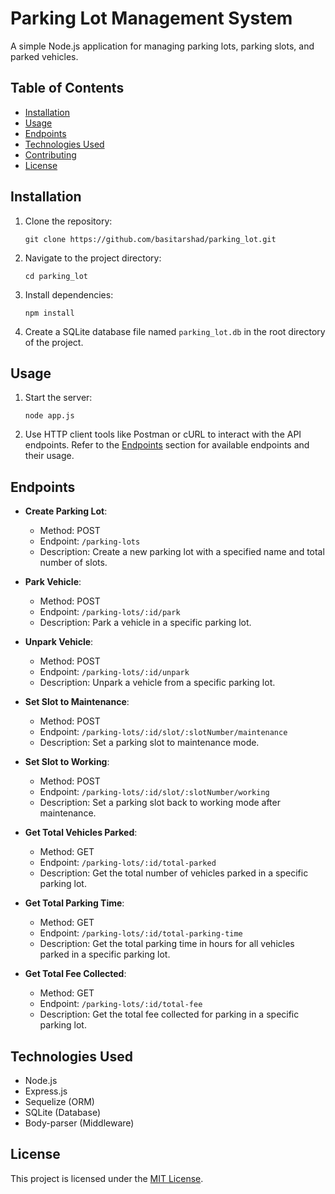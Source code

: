 
# Parking Lot Management System

A simple Node.js application for managing parking lots, parking slots, and parked vehicles.

## Table of Contents

- [Installation](#installation)
- [Usage](#usage)
- [Endpoints](#endpoints)
- [Technologies Used](#technologies-used)
- [Contributing](#contributing)
- [License](#license)

## Installation

1. Clone the repository:

   ```
   git clone https://github.com/basitarshad/parking_lot.git
   ```

2. Navigate to the project directory:

   ```
   cd parking_lot
   ```

3. Install dependencies:

   ```
   npm install
   ```

4. Create a SQLite database file named `parking_lot.db` in the root directory of the project.

## Usage

1. Start the server:

   ```
   node app.js
   ```

2. Use HTTP client tools like Postman or cURL to interact with the API endpoints. Refer to the [Endpoints](#endpoints) section for available endpoints and their usage.

## Endpoints

- **Create Parking Lot**:
  - Method: POST
  - Endpoint: `/parking-lots`
  - Description: Create a new parking lot with a specified name and total number of slots.

- **Park Vehicle**:
  - Method: POST
  - Endpoint: `/parking-lots/:id/park`
  - Description: Park a vehicle in a specific parking lot.

- **Unpark Vehicle**:
  - Method: POST
  - Endpoint: `/parking-lots/:id/unpark`
  - Description: Unpark a vehicle from a specific parking lot.

- **Set Slot to Maintenance**:
  - Method: POST
  - Endpoint: `/parking-lots/:id/slot/:slotNumber/maintenance`
  - Description: Set a parking slot to maintenance mode.

- **Set Slot to Working**:
  - Method: POST
  - Endpoint: `/parking-lots/:id/slot/:slotNumber/working`
  - Description: Set a parking slot back to working mode after maintenance.

- **Get Total Vehicles Parked**:
  - Method: GET
  - Endpoint: `/parking-lots/:id/total-parked`
  - Description: Get the total number of vehicles parked in a specific parking lot.

- **Get Total Parking Time**:
  - Method: GET
  - Endpoint: `/parking-lots/:id/total-parking-time`
  - Description: Get the total parking time in hours for all vehicles parked in a specific parking lot.

- **Get Total Fee Collected**:
  - Method: GET
  - Endpoint: `/parking-lots/:id/total-fee`
  - Description: Get the total fee collected for parking in a specific parking lot.

## Technologies Used

- Node.js
- Express.js
- Sequelize (ORM)
- SQLite (Database)
- Body-parser (Middleware)

## License

This project is licensed under the [MIT License](LICENSE).
